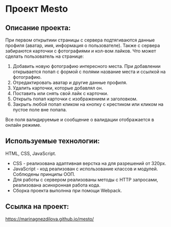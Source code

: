 # Проект Mesto

## Описание проекта:

При первом открытиии страницы с сервера подтягиваются данные профиля (аватар, имя, информация о пользователе). Также с сервера забираются карточки с фотографиями и кол-вом лайков.
Что может сделать пользователь на странице:

1. Добавить новую фотографию интересного места. При добавлении открывается попап с формой с полями название места и ссылкой на фотографию.
2. Отредактировать аватар и другие данные профиля.
3. Удалить карточки, которые добавлял он.
4. Поставить или снять свой лайк с карточки.
5. Открыть попап карточки с изображением и заголовком.
6. Закрыть любой попап кликом на кнопку с крестиком или кликом на пустое поле вне попапа.

Все поля валидируемые и сообщение о валидации отображается в онлайн режиме.

## Используемые технологии:

HTML, CSS, JavaScript.
+ CSS - реализована адаптивная верстка на для разрешений от 320px.
+ JavaScript - код реализован с использование классов и модулей. Соблюдены принципы ООП.
+ Для работы с сервером реализованы методы с HTTP запросами, реализована асинхронная работа кода.
+ Сборка проекта выполнна при помощи Webpack.

## Ссылка на проект:
https://marinagnezdilova.github.io/mesto/

